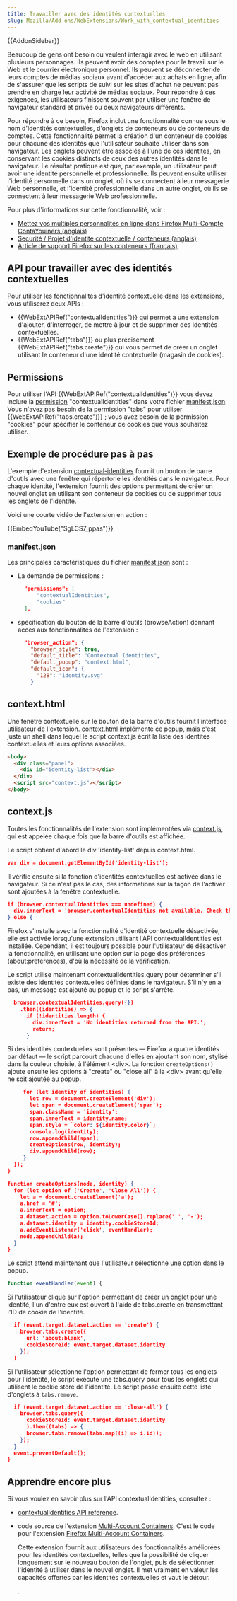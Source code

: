 ```yaml
---
title: Travailler avec des identités contextuelles
slug: Mozilla/Add-ons/WebExtensions/Work_with_contextual_identities
---
```


{{AddonSidebar}}

Beaucoup de gens ont besoin ou veulent interagir avec le web en utilisant plusieurs personnages. Ils peuvent avoir des comptes pour le travail sur le Web et le courrier électronique personnel. Ils peuvent se déconnecter de leurs comptes de médias sociaux avant d'accéder aux achats en ligne, afin de s'assurer que les scripts de suivi sur les sites d'achat ne peuvent pas prendre en charge leur activité de médias sociaux. Pour répondre à ces exigences, les utilisateurs finissent souvent par utiliser une fenêtre de navigateur standard et privée ou deux navigateurs différents.

Pour répondre à ce besoin, Firefox inclut une fonctionnalité connue sous le nom d'identités contextuelles, d'onglets de conteneurs ou de conteneurs de comptes. Cette fonctionnalité permet la création d'un conteneur de cookies pour chacune des identités que l'utilisateur souhaite utiliser dans son navigateur. Les onglets peuvent être associés à l'une de ces identités, en conservant les cookies distincts de ceux des autres identités dans le navigateur. Le résultat pratique est que, par exemple, un utilisateur peut avoir une identité personnelle et professionnelle. Ils peuvent ensuite utiliser l'identité personnelle dans un onglet, où ils se connectent à leur messagerie Web personnelle, et l'identité professionnelle dans un autre onglet, où ils se connectent à leur messagerie Web professionnelle.

Pour plus d'informations sur cette fonctionnalité, voir :

- [Mettez vos multiples personnalités en ligne dans Firefox Multi-Compte ContaYouiners (anglais)](https://blog.mozilla.org/firefox/introducing-firefox-multi-account-containers/)
- [Securité / Projet d'identité contextuelle / conteneurs (anglais)](https://wiki.mozilla.org/Security/Contextual_Identity_Project/Containers)
- [Article de support Firefox sur les conteneurs (français)](https://support.mozilla.org/fr/kb/onglets-contextuels-avec-les-containers)

## API pour travailler avec des identités contextuelles

Pour utiliser les fonctionnalités d'identité contextuelle dans les extensions, vous utiliserez deux APIs :

- {{WebExtAPIRef("contextualIdentities")}} qui permet à une extension d'ajouter, d'interroger, de mettre à jour et de supprimer des identités contextuelles.
- {{WebExtAPIRef("tabs")}} ou plus précisément {{WebExtAPIRef("tabs.create")}} qui vous permet de créer un onglet utilisant le conteneur d'une identité contextuelle (magasin de cookies).

## Permissions

Pour utiliser l'API {{WebExtAPIRef("contextualIdentities")}} vous devez inclure la [permission](/fr/Add-ons/WebExtensions/manifest.json/permissions) "contextualIdentities" dans votre fichier [manifest.json](/fr/Add-ons/WebExtensions/manifest.json). Vous n'avez pas besoin de la permission "tabs" pour utiliser {{WebExtAPIRef("tabs.create")}} ; vous avez besoin de la permission "cookies" pour spécifier le conteneur de cookies que vous souhaitez utiliser.

## Exemple de procédure pas à pas

L'exemple d'extension [contextual-identities](https://github.com/mdn/webextensions-examples/tree/master/contextual-identities) fournit un bouton de barre d'outils avec une fenêtre qui répertorie les identités dans le navigateur. Pour chaque identité, l'extension fournit des options permettant de créer un nouvel onglet en utilisant son conteneur de cookies ou de supprimer tous les onglets de l'identité.

Voici une courte vidéo de l'extension en action :

{{EmbedYouTube("SgLCS7_ppas")}}

### manifest.json

Les principales caractéristiques du fichier [manifest.json](https://github.com/mdn/webextensions-examples/blob/master/contextual-identities/manifest.json) sont :

- La demande de permissions :

  ```json
    "permissions": [
        "contextualIdentities",
        "cookies"
    ],
  ```

- spécification du bouton de la barre d'outils (browseAction) donnant accès aux fonctionnalités de l'extension :

  ```json
    "browser_action": {
      "browser_style": true,
      "default_title": "Contextual Identities",
      "default_popup": "context.html",
      "default_icon": {
        "128": "identity.svg"
      }
  ```

## context.html

Une fenêtre contextuelle sur le bouton de la barre d'outils fournit l'interface utilisateur de l'extension. [context.html](https://github.com/mdn/webextensions-examples/blob/master/contextual-identities/context.html) implémente ce popup, mais c'est juste un shell dans lequel le script context.js écrit la liste des identités contextuelles et leurs options associées.

```html
<body>
  <div class="panel">
    <div id="identity-list"></div>
  </div>
  <script src="context.js"></script>
</body>
```

## context.js

Toutes les fonctionnalités de l'extension sont implémentées via [context.js](https://github.com/mdn/webextensions-examples/blob/master/contextual-identities/context.js), qui est appelée chaque fois que la barre d'outils est affichée.

Le script obtient d'abord le div 'identity-list' depuis context.html.

```json
var div = document.getElementById('identity-list');
```

Il vérifie ensuite si la fonction d'identités contextuelles est activée dans le navigateur. Si ce n'est pas le cas, des informations sur la façon de l'activer sont ajoutées à la fenêtre contextuelle.

```json
if (browser.contextualIdentities === undefined) {
  div.innerText = 'browser.contextualIdentities not available. Check that the privacy.userContext.enabled pref is set to true, and reload the add-on.';
} else {
```

Firefox s'installe avec la fonctionnalité d'identité contextuelle désactivée, elle est activée lorsqu'une extension utilisant l'API contextualIdentities est installée. Cependant, il est toujours possible pour l'utilisateur de désactiver la fonctionnalité, en utilisant une option sur la page des préférences (about:preferences), d'où la nécessité de la vérification.

Le script utilise maintenant contextualIdentities.query pour déterminer s'il existe des identités contextuelles définies dans le navigateur. S'il n'y en a pas, un message est ajouté au popup et le script s'arrête.

```json
  browser.contextualIdentities.query({})
    .then((identities) => {
      if (!identities.length) {
        div.innerText = 'No identities returned from the API.';
        return;
      }
```

Si des identités contextuelles sont présentes — Firefox a quatre identités par défaut — le script parcourt chacune d'elles en ajoutant son nom, stylisé dans la couleur choisie, à l'élément \<div>. La fonction `createOptions()` ajoute ensuite les options à "create" ou "close all" à la \<div> avant qu'elle ne soit ajoutée au popup.

```json
     for (let identity of identities) {
       let row = document.createElement('div');
       let span = document.createElement('span');
       span.className = 'identity';
       span.innerText = identity.name;
       span.style = `color: ${identity.color}`;
       console.log(identity);
       row.appendChild(span);
       createOptions(row, identity);
       div.appendChild(row);
     }
  });
}

function createOptions(node, identity) {
  for (let option of ['Create', 'Close All']) {
    let a = document.createElement('a');
    a.href = '#';
    a.innerText = option;
    a.dataset.action = option.toLowerCase().replace(' ', '-');
    a.dataset.identity = identity.cookieStoreId;
    a.addEventListener('click', eventHandler);
    node.appendChild(a);
  }
}
```

Le script attend maintenant que l'utilisateur sélectionne une option dans le popup.

```js
function eventHandler(event) {
```

Si l'utilisateur clique sur l'option permettant de créer un onglet pour une identité, l'un d'entre eux est ouvert à l'aide de tabs.create en transmettant l'ID de cookie de l'identité.

```json
  if (event.target.dataset.action == 'create') {
    browser.tabs.create({
      url: 'about:blank',
      cookieStoreId: event.target.dataset.identity
    });
  }
```

Si l'utilisateur sélectionne l'option permettant de fermer tous les onglets pour l'identité, le script exécute une tabs.query pour tous les onglets qui utilisent le cookie store de l'identité. Le script passe ensuite cette liste d'onglets à `tabs.remove`.

```json
  if (event.target.dataset.action == 'close-all') {
    browser.tabs.query({
      cookieStoreId: event.target.dataset.identity
      ).then((tabs) => {
      browser.tabs.remove(tabs.map((i) => i.id));
    });
  }
  event.preventDefault();
}
```

## Apprendre encore plus

Si vous voulez en savoir plus sur l'API contextualIdentities, consultez :

- [contextualIdentities API reference](/fr/Add-ons/WebExtensions/API/contextualIdentities).
- code source de l'extension [Multi-Account Containers](https://github.com/mozilla/multi-account-containers/#readme). C'est le code pour l'extension [Firefox Multi-Account Containers](/fr/firefox/addon/multi-account-containers/).

  Cette extension fournit aux utilisateurs des fonctionnalités améliorées pour les identités contextuelles, telles que la possibilité de cliquer longuement sur le nouveau bouton de l'onglet, puis de sélectionner l'identité à utiliser dans le nouvel onglet. Il met vraiment en valeur les capacités offertes par les identités contextuelles et vaut le détour.

  .
